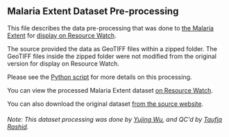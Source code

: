 ## Malaria Extent Dataset Pre-processing
This file describes the data pre-processing that was done to [the Malaria Extent](https://map.ox.ac.uk/explorer/#/explorer) for [display on Resource Watch](https://resourcewatch.org/data/explore/3db2f914-2c70-431c-8dce-5dd961bccbd5).

The source provided the data as GeoTIFF files within a zipped folder. The GeoTIFF files inside the zipped folder were not modified from the original version for display on Resource Watch.

Please see the [Python script](https://github.com/resource-watch/data-pre-processing/blob/master/soc_037_rw1_malaria_extent/soc_037_rw1_malaria_extent_processing.py) for more details on this processing.

You can view the processed Malaria Extent dataset [on Resource Watch](https://resourcewatch.org/data/explore/3db2f914-2c70-431c-8dce-5dd961bccbd5).

You can also download the original dataset [from the source website](https://map.ox.ac.uk/explorer/#/explorer).

###### Note: This dataset processing was done by [Yujing Wu](https://www.wri.org/profile/yujing-wu), and QC'd by [Taufiq Rashid](https://www.wri.org/profile/taufiq-rashid).
